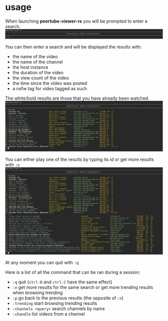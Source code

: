usage
=====

When launching **peertube-viewer-rs** you will be prompted to enter a search.
![search_prompt](../screenshots/search_prompt.png)

You can then enter a search and will be displayed the results with:

- the name of the video
- the name of the channel
- the host instance
- the duration of the video
- the view count of the video
- the time since the video was posted
- a nsfw tag for video tagged as such

The white/bold results are those that you have already been watched.
![select_prompt](../screenshots/select_prompt.png)

You can either play one of the results by typing its id or get more results with `:n`
![next](../screenshots/next_done.png)

At any moment you can quit with `:q`

Here is a list of all the command that can be ran during a session:

- `:q` quit (`ctrl-D` and `ctrl-C` have the same effect)
- `:n` get more results for the same search or get more trending results when browsing trending
- `:p` go back to the previous results (the opposite of `:n`)
- `:trending` start browsing trending results
- `:channels <query>` search channels by name
- `:chandle` list videos from a channel
